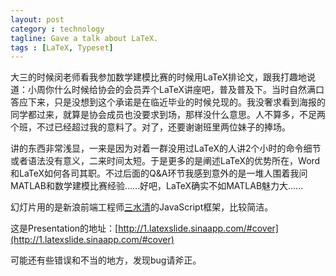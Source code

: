 ```yaml
---
layout: post
category : technology
tagline: Gave a talk about LaTeX.
tags : [LaTeX, Typeset]
---
```


大三的时候闵老师看我参加数学建模比赛的时候用LaTeX排论文，跟我打趣地说道：小周你什么时候给协会的会员弄个LaTeX讲座吧，普及普及下。当时自然满口答应下来，只是没想到这个承诺是在临近毕业的时候兑现的。我没奢求看到海报的同学都过来，就算是协会成员也没要求到场，那样没什么意思。人不算多，不足两个班，不过已经超过我的意料了。对了，还要谢谢班里两位妹子的捧场。

讲的东西非常浅显，一来是因为对着一群没用过LaTeX的人讲2个小时的命令细节或者语法没有意义，二来时间太短。于是更多的是阐述LaTeX的优势所在，Word和LaTeX如何各司其职。不过后面的Q&A环节我感到意外的是一堆人围着我问MATLAB和数学建模比赛经验……好吧，LaTeX确实不如MATLAB魅力大……

幻灯片用的是新浪前端工程师[三水清](http://js8.in/)的JavaScript框架，比较简洁。

这是Presentation的地址：[http://1.latexslide.sinaapp.com/#cover](http://1.latexslide.sinaapp.com/#cover)

可能还有些错误和不当的地方，发现bug请斧正。